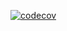 [![codecov](https://codecov.io/gh/rsaz/ci-cd/graph/badge.svg?token=9C639R7JND)](https://codecov.io/gh/rsaz/ci-cd)
